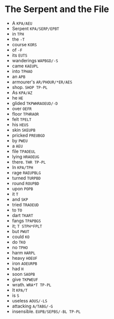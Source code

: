 # The Serpent and the File

* A `KPA/AEU`
* Serpent `KPA/SERP/EPBT`
* in `TPH`
* the `-T`
* course `KORS`
* of `-F`
* its `EUTS`
* wanderings `WAPBGD/-S`
* came `KAEUPL`
* into `TPHAO`
* an `APB`
* armourer's `AR/PHOUR/*ER/AES`
* shop. `SHOP TP-PL`
* As `KPA/AZ`
* he `HE`
* glided `TKPWHRAOEUD/-D`
* over `OEFR`
* floor `TPHRAOR`
* felt `TPELT`
* his `HEUS`
* skin `SKEUPB`
* pricked `PREUBGD`
* by `PWEU`
* a `AEU`
* file `TPAOEUL`
* lying `HRAOEUG`
* there. `THR TP-PL`
* In `KPA/TPH`
* rage `RAEUPBLG`
* turned `TURPBD`
* round `ROUPBD`
* upon `POPB`
* it `T`
* and `SKP`
* tried `TRAOEUD`
* to `TO`
* dart `TKART`
* fangs `TPAPBGS`
* it; `T STPH*FPLT`
* but `PWUT`
* could `KO`
* do `TKO`
* no `TPHO`
* harm `HARPL`
* heavy `HOEUF`
* iron `AOEURPB`
* had `H`
* soon `SAOPB`
* give `TKPWEUF`
* wrath. `WRA*T TP-PL`
* It `KPA/T`
* is `S`
* useless `AOUS/-LS`
* attacking `A/TABG/-G`
* insensible. `EUPB/SEPBS/-BL TP-PL`
